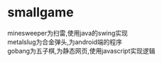 # smallgame
minesweeper为扫雷,使用java的swing实现<br>
metalslug为合金弹头,为android端的程序<br>
gobang为五子棋,为静态网页,使用javascript实现逻辑
